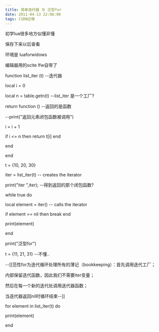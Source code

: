 ```yaml
---
title: 简单迭代器 与 泛型for
date: 2011-04-13 22:06:00
tags: CSDN迁移
---
```

   初学lua很多地方似懂非懂

 

 保存下来以后查看

 

 环境是 luaforwidows

 编辑器用的scite lfw自带了

 

 

 

function list_iter (t) --迭代器

 local i = 0

 local n = table.getn(t) --list_iter 是一个工厂?

 return function () --返回的是函数

 --print("返回元素闭包函数被调用")

 i = i + 1

 if i <= n then return t[i] end

 end

 end

 

 t = {10, 20, 30}

 iter = list_iter(t) -- creates the iterator

 print("iter ",iter); --得到返回的那个闭包函数?

 while true do

 local element = iter() -- calls the iterator

 if element == nil then break end

 print(element)

 end

 

 print("泛型for")

 t = {11, 21, 31} --不懂..

 --[[范性for为迭代循环处理所有的薄记（bookkeeping）：首先调用迭代工厂；

 内部保留迭代函数，因此我们不需要iter变量；

 然后在每一个新的迭代处调用迭代器函数；

 当迭代器返回nil时循环结束--]]

 for element in list_iter(t) do

 print(element)

 end

   
   
 